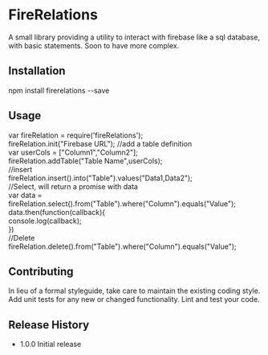 FireRelations
=========

A small library providing a utility to interact with firebase like a sql database, with basic statements. Soon to have more complex.

## Installation

  npm install firerelations --save

## Usage

  var fireRelation = require('fireRelations');
  <br>
  fireRelation.init("Firebase URL");
  //add a table definition
  <br>
  var userCols = ["Column1","Column2"];
  <br>
  fireRelation.addTable("Table Name",userCols);
  <br>
  //insert
  <br>
  fireRelation.insert().into("Table").values("Data1,Data2");
  <br>
  //Select, will return a promise with data 
  <br>
  var data = fireRelation.select().from("Table").where("Column").equals("Value");
  <br>
  data.then(function(callback){
  <br>
  	console.log(callback);
  <br>
  })
  <br>
  //Delete
  <br>
  fireRelation.delete().from("Table").where("Column").equals("Value");

## Contributing

In lieu of a formal styleguide, take care to maintain the existing coding style.
Add unit tests for any new or changed functionality. Lint and test your code.

## Release History

* 1.0.0 Initial release